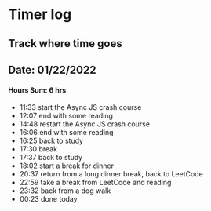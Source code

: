 # Timer log
## Track where time goes


## Date: 01/22/2022
#### Hours Sum: 6 hrs
- 11:33 start the Async JS crash course
- 12:07 end with some reading
- 14:48 restart the Async JS crash course
- 16:06 end with some reading
- 16:25 back to study
- 17:30 break
- 17:37 back to study
- 18:02 start a break for dinner
- 20:37 return from a long dinner break, back to LeetCode
- 22:59 take a break from LeetCode and reading
- 23:32 back from a dog walk
- 00:23 done today

